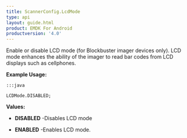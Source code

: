 ```yaml
---
title: ScannerConfig.LcdMode
type: api
layout: guide.html
product: EMDK For Android
productversion: '4.0'
---
```



Enable or disable LCD mode (for Blockbuster imager devices only). 
 LCD mode enhances the ability of the imager to read bar codes from LCD displays such as cellphones.
 
 

**Example Usage:**
	
	:::java
	
	LCDMode.DISABLED;
	


**Values:**

* **DISABLED** -Disables LCD mode

* **ENABLED** -Enables LCD mode.












